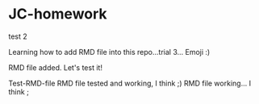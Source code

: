 # JC-homework
test 2

Learning how to add RMD file into this repo...trial 3... Emoji :)

RMD file added. Let's test it!

Test-RMD-file
RMD file tested and working, I think ;)
RMD file working... I think ;